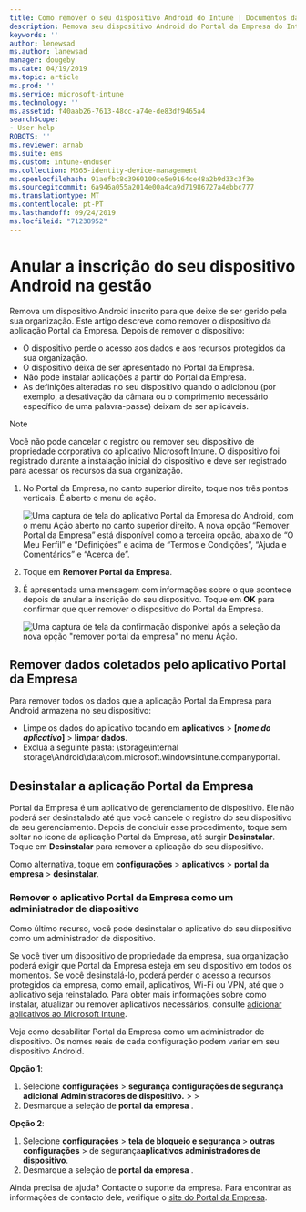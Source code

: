 ```yaml
---
title: Como remover o seu dispositivo Android do Intune | Documentos da Microsoft
description: Remova seu dispositivo Android do Portal da Empresa do Intune
keywords: ''
author: lenewsad
ms.author: lanewsad
manager: dougeby
ms.date: 04/19/2019
ms.topic: article
ms.prod: ''
ms.service: microsoft-intune
ms.technology: ''
ms.assetid: f40aab26-7613-48cc-a74e-de83df9465a4
searchScope:
- User help
ROBOTS: ''
ms.reviewer: arnab
ms.suite: ems
ms.custom: intune-enduser
ms.collection: M365-identity-device-management
ms.openlocfilehash: 91aefbc8c3960100ce5e9164ce48a2b9d33c3f3e
ms.sourcegitcommit: 6a946a055a2014e00a4ca9d71986727a4ebbc777
ms.translationtype: MT
ms.contentlocale: pt-PT
ms.lasthandoff: 09/24/2019
ms.locfileid: "71238952"
---
```

# <a name="unenroll-your-android-device-from-management"></a>Anular a inscrição do seu dispositivo Android na gestão  

Remova um dispositivo Android inscrito para que deixe de ser gerido pela sua organização. Este artigo descreve como remover o dispositivo da aplicação Portal da Empresa. Depois de remover o dispositivo:  

* O dispositivo perde o acesso aos dados e aos recursos protegidos da sua organização.
* O dispositivo deixa de ser apresentado no Portal da Empresa.
* Não pode instalar aplicações a partir do Portal da Empresa.
* As definições alteradas no seu dispositivo quando o adicionou (por exemplo, a desativação da câmara ou o comprimento necessário específico de uma palavra-passe) deixam de ser aplicáveis.  

> [!NOTE]
> Você não pode cancelar o registro ou remover seu dispositivo de propriedade corporativa do aplicativo Microsoft Intune. O dispositivo foi registrado durante a instalação inicial do dispositivo e deve ser registrado para acessar os recursos da sua organização.  

1. No Portal da Empresa, no canto superior direito, toque nos três pontos verticais. É aberto o menu de ação.

   ![Uma captura de tela do aplicativo Portal da Empresa do Android, com o menu Ação aberto no canto superior direito. A nova opção “Remover Portal da Empresa” está disponível como a terceira opção, abaixo de “O Meu Perfil” e “Definições” e acima de “Termos e Condições”, “Ajuda e Comentários” e “Acerca de”.](./media/android_remove_cp_menu_action_after_1705.png)

2. Toque em **Remover Portal da Empresa**.  

3. É apresentada uma mensagem com informações sobre o que acontece depois de anular a inscrição do seu dispositivo. Toque em **OK** para confirmar que quer remover o dispositivo do Portal da Empresa.

   ![Uma captura de tela da confirmação disponível após a seleção da nova opção "remover portal da empresa" no menu Ação.](./media/android_remove_cp_menu_confirmation_after_1705.png)

## <a name="remove-data-collected-by-the-company-portal-app"></a>Remover dados coletados pelo aplicativo Portal da Empresa  

Para remover todos os dados que a aplicação Portal da Empresa para Android armazena no seu dispositivo:

- Limpe os dados do aplicativo tocando em **aplicativos** > **[*nome do aplicativo*]**  > **limpar dados**.
- Exclua a seguinte pasta: \storage\internal storage\Android\data\com.microsoft.windowsintune.companyportal.

## <a name="uninstall-the-company-portal-app"></a>Desinstalar a aplicação Portal da Empresa

Portal da Empresa é um aplicativo de gerenciamento de dispositivo. Ele não poderá ser desinstalado até que você cancele o registro do seu dispositivo de seu gerenciamento. Depois de concluir esse procedimento, toque sem soltar no ícone da aplicação Portal da Empresa, até surgir **Desinstalar**. Toque em **Desinstalar** para remover a aplicação do seu dispositivo.  

Como alternativa, toque em **configurações** > **aplicativos** > **portal da empresa** > **desinstalar**.  

### <a name="remove-the-company-portal-app-as-a-device-administrator"></a>Remover o aplicativo Portal da Empresa como um administrador de dispositivo

Como último recurso, você pode desinstalar o aplicativo do seu dispositivo como um administrador de dispositivo.  

Se você tiver um dispositivo de propriedade da empresa, sua organização poderá exigir que Portal da Empresa esteja em seu dispositivo em todos os momentos. Se você desinstalá-lo, poderá perder o acesso a recursos protegidos da empresa, como email, aplicativos, Wi-Fi ou VPN, até que o aplicativo seja reinstalado. Para obter mais informações sobre como instalar, atualizar ou remover aplicativos necessários, consulte [adicionar aplicativos ao Microsoft Intune](https://docs.microsoft.com/intune/apps-add#apps-that-are-added-automatically-by-intune).  

Veja como desabilitar Portal da Empresa como um administrador de dispositivo. Os nomes reais de cada configuração podem variar em seu dispositivo Android.  

**Opção 1**:  

1. Selecione **configurações** > **segurança** **configurações de segurança adicional** **Administradores de dispositivo.**  >  >   
2. Desmarque a seleção de **portal da empresa** .  

**Opção 2**:

1. Selecione **configurações** > **tela de bloqueio e segurança** > **outras configurações** > de segurança**aplicativos administradores de dispositivo**.
2. Desmarque a seleção de **portal da empresa** .

Ainda precisa de ajuda? Contacte o suporte da empresa. Para encontrar as informações de contacto dele, verifique o [site do Portal da Empresa](https://go.microsoft.com/fwlink/?linkid=2010980).
